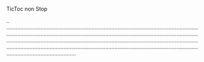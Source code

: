 TicToc non Stop

..
.............................................................................................................................................................................................................................................................................................................................................................................................................................................................................................................................................................